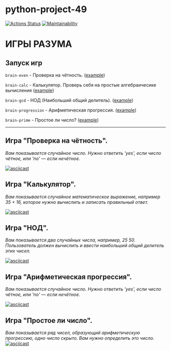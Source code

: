 # python-project-49

[![Actions Status](https://github.com/barbadjhar/python-project-49/actions/workflows/hexlet-check.yml/badge.svg)](https://github.com/barbadjhar/python-project-49/actions)
[![Maintainability](https://api.codeclimate.com/v1/badges/ede06b4c8cf98a569db2/maintainability)](https://codeclimate.com/github/barbadjhar/python-project-49/maintainability)

# ИГРЫ РАЗУМА

## Запуск игр

```brain-even``` - Проверка на чётность. ([example](#игра-проверка-на-чётность))

```brain-calc``` - Калькулятор. Проверь себя на простые алгебраичесике вычисления ([example](#игра-калькулятор))

```brain-gcd``` - НОД (Наибольший общий делитель). ([example](#игра-нод))

```brain-progression``` - Арифметическая прогрессия. ([example](#игра-арифметическая-прогрессия))

```brain-prime``` - Простое ли число? ([example](#игра-простое-ли-число))

---
## Игра "Проверка на чётность".
_Вам показывается случайное число. Нужно ответить 'yes', если число чётное, или 'no' — если нечётное._

[![asciicast](https://asciinema.org/a/ThnJq8N68Kb5wVqxad71bgglw.png)](https://asciinema.org/a/ThnJq8N68Kb5wVqxad71bgglw)


## Игра "Калькулятор".
_Вам показывается случайное математическое выражение, например 35 + 16, которое нужно вычислить и записать правильный ответ._

[![asciicast](https://asciinema.org/a/3A7CedZw4ekVvCTIBSazyuxc9.png)](https://asciinema.org/a/3A7CedZw4ekVvCTIBSazyuxc9)

## Игра "НОД".
_Вам показывается два случайных числа, например, 25 50. Пользователь должен вычислить и ввести наибольший общий делитель этих чисел._

[![asciicast](https://asciinema.org/a/TpgG28sHKYF83AxkPrs0ZprwP.png)](https://asciinema.org/a/TpgG28sHKYF83AxkPrs0ZprwP)

## Игра "Арифметическая прогрессия".
_Вам показывается случайное число. Нужно ответить 'yes', если число чётное, или 'no' — если нечётное._

[![asciicast](https://asciinema.org/a/O8i7SJ4vM7tgXpVpKlLb9j7Kl.png)](https://asciinema.org/a/O8i7SJ4vM7tgXpVpKlLb9j7Kl)

## Игра "Простое ли число".
_Вам показывается ряд чисел, образующий арифметическую прогрессию, одно число скрыто. Вам нужно определить это число._
[![asciicast](https://asciinema.org/a/aezFAQ9l9bichqq2zhe6j9kXn.png)](https://asciinema.org/a/aezFAQ9l9bichqq2zhe6j9kXn)